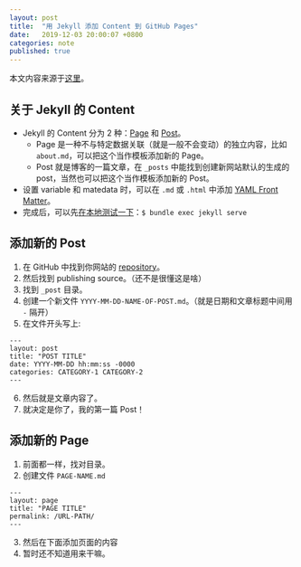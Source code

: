 ```yaml
---
layout: post
title:  "用 Jekyll 添加 Content 到 GitHub Pages"
date:   2019-12-03 20:00:07 +0800
categories: note
published: true
---
```


本文内容来源于[这里](https://help.github.com/en/github/working-with-github-pages/adding-content-to-your-github-pages-site-using-jekyll)。

## 关于 Jekyll 的 Content 
- Jekyll 的 Content 分为 2 种：[Page](https://jekyllrb.com/docs/pages/) 和 [Post](https://jekyllrb.com/docs/posts/)。
	- Page 是一种不与特定数据关联（就是一般不会变动）的独立内容，比如 `about.md`，可以把这个当作模板添加新的 Page。
	- Post 就是博客的一篇文章，在 `_posts` 中能找到创建新网站默认的生成的 post，当然也可以把这个当作模板添加新的 Post。
- 设置 variable 和 matedata 时，可以在 `.md` 或 `.html`  中添加 [YAML Front Matter]( https://jekyllrb.com/docs/front-matter/)。
- 完成后，可以先[在本地测试一下](https://help.github.com/en/github/working-with-github-pages/testing-your-github-pages-site-locally-with-jekyll)：`$ bundle exec jekyll serve`

## 添加新的 Post
1. 在 GitHub 中找到你网站的 [repository](https://github.com/fantasy-q/fantasy-q.github.io)。
2. 然后找到 publishing source。（还不是很懂这是啥）
3. 找到 `_post` 目录。
4. 创建一个新文件 `YYYY-MM-DD-NAME-OF-POST.md`。（就是日期和文章标题中间用 `-` 隔开）
5. 在文件开头写上:
```
---
layout: post
title: "POST TITLE"
date: YYYY-MM-DD hh:mm:ss -0000
categories: CATEGORY-1 CATEGORY-2
---
```
6. 然后就是文章内容了。
7. 就决定是你了，我的第一篇 Post！

## 添加新的 Page
1. 前面都一样，找对目录。
2. 创建文件 `PAGE-NAME.md`
```
---
layout: page
title: "PAGE TITLE"
permalink: /URL-PATH/
---
```
3. 然后在下面添加页面的内容
4. 暂时还不知道用来干嘛。